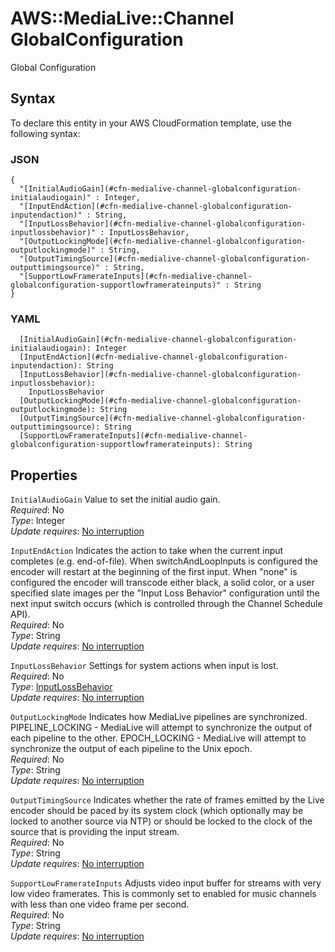 # AWS::MediaLive::Channel GlobalConfiguration<a name="aws-properties-medialive-channel-globalconfiguration"></a>

Global Configuration

## Syntax<a name="aws-properties-medialive-channel-globalconfiguration-syntax"></a>

To declare this entity in your AWS CloudFormation template, use the following syntax:

### JSON<a name="aws-properties-medialive-channel-globalconfiguration-syntax.json"></a>

```
{
  "[InitialAudioGain](#cfn-medialive-channel-globalconfiguration-initialaudiogain)" : Integer,
  "[InputEndAction](#cfn-medialive-channel-globalconfiguration-inputendaction)" : String,
  "[InputLossBehavior](#cfn-medialive-channel-globalconfiguration-inputlossbehavior)" : InputLossBehavior,
  "[OutputLockingMode](#cfn-medialive-channel-globalconfiguration-outputlockingmode)" : String,
  "[OutputTimingSource](#cfn-medialive-channel-globalconfiguration-outputtimingsource)" : String,
  "[SupportLowFramerateInputs](#cfn-medialive-channel-globalconfiguration-supportlowframerateinputs)" : String
}
```

### YAML<a name="aws-properties-medialive-channel-globalconfiguration-syntax.yaml"></a>

```
  [InitialAudioGain](#cfn-medialive-channel-globalconfiguration-initialaudiogain): Integer
  [InputEndAction](#cfn-medialive-channel-globalconfiguration-inputendaction): String
  [InputLossBehavior](#cfn-medialive-channel-globalconfiguration-inputlossbehavior): 
    InputLossBehavior
  [OutputLockingMode](#cfn-medialive-channel-globalconfiguration-outputlockingmode): String
  [OutputTimingSource](#cfn-medialive-channel-globalconfiguration-outputtimingsource): String
  [SupportLowFramerateInputs](#cfn-medialive-channel-globalconfiguration-supportlowframerateinputs): String
```

## Properties<a name="aws-properties-medialive-channel-globalconfiguration-properties"></a>

`InitialAudioGain`  <a name="cfn-medialive-channel-globalconfiguration-initialaudiogain"></a>
Value to set the initial audio gain\.   
*Required*: No  
*Type*: Integer  
*Update requires*: [No interruption](https://docs.aws.amazon.com/AWSCloudFormation/latest/UserGuide/using-cfn-updating-stacks-update-behaviors.html#update-no-interrupt)

`InputEndAction`  <a name="cfn-medialive-channel-globalconfiguration-inputendaction"></a>
Indicates the action to take when the current input completes \(e\.g\. end\-of\-file\)\. When switchAndLoopInputs is configured the encoder will restart at the beginning of the first input\. When "none" is configured the encoder will transcode either black, a solid color, or a user specified slate images per the "Input Loss Behavior" configuration until the next input switch occurs \(which is controlled through the Channel Schedule API\)\.  
*Required*: No  
*Type*: String  
*Update requires*: [No interruption](https://docs.aws.amazon.com/AWSCloudFormation/latest/UserGuide/using-cfn-updating-stacks-update-behaviors.html#update-no-interrupt)

`InputLossBehavior`  <a name="cfn-medialive-channel-globalconfiguration-inputlossbehavior"></a>
Settings for system actions when input is lost\.  
*Required*: No  
*Type*: [InputLossBehavior](aws-properties-medialive-channel-inputlossbehavior.md)  
*Update requires*: [No interruption](https://docs.aws.amazon.com/AWSCloudFormation/latest/UserGuide/using-cfn-updating-stacks-update-behaviors.html#update-no-interrupt)

`OutputLockingMode`  <a name="cfn-medialive-channel-globalconfiguration-outputlockingmode"></a>
Indicates how MediaLive pipelines are synchronized\. PIPELINE\_LOCKING \- MediaLive will attempt to synchronize the output of each pipeline to the other\. EPOCH\_LOCKING \- MediaLive will attempt to synchronize the output of each pipeline to the Unix epoch\.  
*Required*: No  
*Type*: String  
*Update requires*: [No interruption](https://docs.aws.amazon.com/AWSCloudFormation/latest/UserGuide/using-cfn-updating-stacks-update-behaviors.html#update-no-interrupt)

`OutputTimingSource`  <a name="cfn-medialive-channel-globalconfiguration-outputtimingsource"></a>
Indicates whether the rate of frames emitted by the Live encoder should be paced by its system clock \(which optionally may be locked to another source via NTP\) or should be locked to the clock of the source that is providing the input stream\.  
*Required*: No  
*Type*: String  
*Update requires*: [No interruption](https://docs.aws.amazon.com/AWSCloudFormation/latest/UserGuide/using-cfn-updating-stacks-update-behaviors.html#update-no-interrupt)

`SupportLowFramerateInputs`  <a name="cfn-medialive-channel-globalconfiguration-supportlowframerateinputs"></a>
Adjusts video input buffer for streams with very low video framerates\. This is commonly set to enabled for music channels with less than one video frame per second\.  
*Required*: No  
*Type*: String  
*Update requires*: [No interruption](https://docs.aws.amazon.com/AWSCloudFormation/latest/UserGuide/using-cfn-updating-stacks-update-behaviors.html#update-no-interrupt)